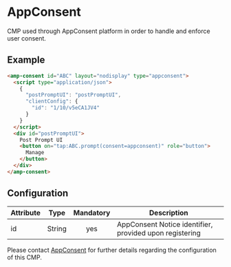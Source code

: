 <!---
Copyright 2020 The AMP HTML Authors. All Rights Reserved.

Licensed under the Apache License, Version 2.0 (the "License");
you may not use this file except in compliance with the License.
You may obtain a copy of the License at

      http://www.apache.org/licenses/LICENSE-2.0

Unless required by applicable law or agreed to in writing, software
distributed under the License is distributed on an "AS-IS" BASIS,
WITHOUT WARRANTIES OR CONDITIONS OF ANY KIND, either express or implied.
See the License for the specific language governing permissions and
limitations under the License.
-->

# AppConsent

CMP used through AppConsent platform in order to handle and enforce user consent.

## Example

```html
<amp-consent id="ABC" layout="nodisplay" type="appconsent">
  <script type="application/json">
    {
      "postPromptUI": "postPromptUI",
      "clientConfig": {
        "id": "1/10/v5eCA1JV4"
      }
    }
  </script>
  <div id="postPromptUI">
    Post Prompt UI
    <button on="tap:ABC.prompt(consent=appconsent)" role="button">
      Manage
    </button>
  </div>
</amp-consent>
```

## Configuration

| Attribute |  Type  | Mandatory | Description                                             |
| --------- | :----: | :-------: | ------------------------------------------------------- |
| id        | String |    yes    | AppConsent Notice identifier, provided upon registering |

Please contact [AppConsent](https://appconsent.io/en) for further details regarding the configuration of this CMP.
